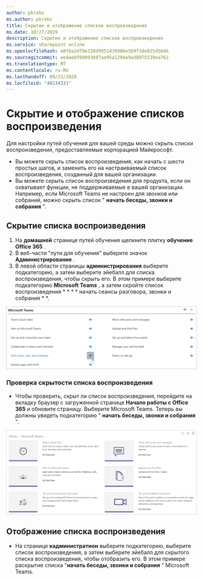```yaml
---
author: pkrebs
ms.author: pkrebs
title: Скрытие и отображение списков воспроизведения
ms.date: 10/27/2019
description: Скрытие и отображение списков воспроизведения
ms.service: sharepoint online
ms.openlocfilehash: e8f6a2df8e328d995143990be569f3de815d5646
ms.sourcegitcommit: ee4aebf60893887ae95a1294a9ad8975539ea762
ms.translationtype: MT
ms.contentlocale: ru-RU
ms.lasthandoff: 09/23/2020
ms.locfileid: "48234331"
---
```

# <a name="hide-and-show-playlists"></a>Скрытие и отображение списков воспроизведения

Для настройки путей обучения для вашей среды можно скрыть списки воспроизведения, предоставляемые корпорацией Майкрософт. 

- Вы можете скрыть список воспроизведения, как начать с шести простых шагов, и заменить его на настраиваемый список воспроизведения, созданный для вашей организации.
- Вы можете скрыть список воспроизведения для продукта, если он охватывает функции, не поддерживаемые в вашей организации. Например, если Microsoft Teams не настроен для звонков или собраний, можно скрыть список " **начать беседы, звонки и собрания** ". 

## <a name="hide-a-playlist"></a>Скрытие списка воспроизведения

1. На **домашней** странице путей обучения щелкните плитку **обучение Office 365** .
2. В веб-части "пути для обучения" выберите значок **Администрирование** . 
3. В левой области страницы **администрирования** выберите подкатегорию, а затем выберите эйебалл для списка воспроизведения, чтобы скрыть его. В этом примере выберите подкатегорию **Microsoft Teams** , а затем скройте список воспроизведения * * * * начать сеансы разговора, звонки и собрания * *.  

![cg-hideplaylist.png](media/cg-hideplaylist.png)

### <a name="verify-the-playlist-is-hidden"></a>Проверка скрытости списка воспроизведения
- Чтобы проверить, скрыт ли список воспроизведения, перейдите на вкладку браузер с загруженной странице **Начало работы с Office 365** и обновите страницу. Выберите Microsoft Teams. Теперь вы должны увидеть подкатегорию " **начать беседы, звонки и собрания** ". 

![cg-hideplaylistrefresh.png](media/cg-hideplaylistrefresh.png)

## <a name="unhide-a-playlist"></a>Отображение списка воспроизведения

- На странице **кадминистратион** выберите подкатегорию, выберите список воспроизведения, а затем выберите эйебалл для скрытого списка воспроизведения, чтобы отобразить его. В этом примере раскрытие списка "**начать беседы, звонки и собрания** " Microsoft Teams.   

